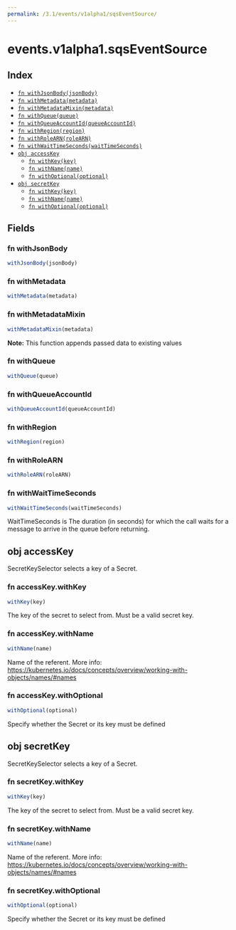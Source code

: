 ```yaml
---
permalink: /3.1/events/v1alpha1/sqsEventSource/
---
```


# events.v1alpha1.sqsEventSource



## Index

* [`fn withJsonBody(jsonBody)`](#fn-withjsonbody)
* [`fn withMetadata(metadata)`](#fn-withmetadata)
* [`fn withMetadataMixin(metadata)`](#fn-withmetadatamixin)
* [`fn withQueue(queue)`](#fn-withqueue)
* [`fn withQueueAccountId(queueAccountId)`](#fn-withqueueaccountid)
* [`fn withRegion(region)`](#fn-withregion)
* [`fn withRoleARN(roleARN)`](#fn-withrolearn)
* [`fn withWaitTimeSeconds(waitTimeSeconds)`](#fn-withwaittimeseconds)
* [`obj accessKey`](#obj-accesskey)
  * [`fn withKey(key)`](#fn-accesskeywithkey)
  * [`fn withName(name)`](#fn-accesskeywithname)
  * [`fn withOptional(optional)`](#fn-accesskeywithoptional)
* [`obj secretKey`](#obj-secretkey)
  * [`fn withKey(key)`](#fn-secretkeywithkey)
  * [`fn withName(name)`](#fn-secretkeywithname)
  * [`fn withOptional(optional)`](#fn-secretkeywithoptional)

## Fields

### fn withJsonBody

```ts
withJsonBody(jsonBody)
```



### fn withMetadata

```ts
withMetadata(metadata)
```



### fn withMetadataMixin

```ts
withMetadataMixin(metadata)
```



**Note:** This function appends passed data to existing values

### fn withQueue

```ts
withQueue(queue)
```



### fn withQueueAccountId

```ts
withQueueAccountId(queueAccountId)
```



### fn withRegion

```ts
withRegion(region)
```



### fn withRoleARN

```ts
withRoleARN(roleARN)
```



### fn withWaitTimeSeconds

```ts
withWaitTimeSeconds(waitTimeSeconds)
```

WaitTimeSeconds is The duration (in seconds) for which the call waits for a message to arrive
in the queue before returning.

## obj accessKey

SecretKeySelector selects a key of a Secret.

### fn accessKey.withKey

```ts
withKey(key)
```

The key of the secret to select from.  Must be a valid secret key.

### fn accessKey.withName

```ts
withName(name)
```

Name of the referent. More info: https://kubernetes.io/docs/concepts/overview/working-with-objects/names/#names

### fn accessKey.withOptional

```ts
withOptional(optional)
```

Specify whether the Secret or its key must be defined

## obj secretKey

SecretKeySelector selects a key of a Secret.

### fn secretKey.withKey

```ts
withKey(key)
```

The key of the secret to select from.  Must be a valid secret key.

### fn secretKey.withName

```ts
withName(name)
```

Name of the referent. More info: https://kubernetes.io/docs/concepts/overview/working-with-objects/names/#names

### fn secretKey.withOptional

```ts
withOptional(optional)
```

Specify whether the Secret or its key must be defined